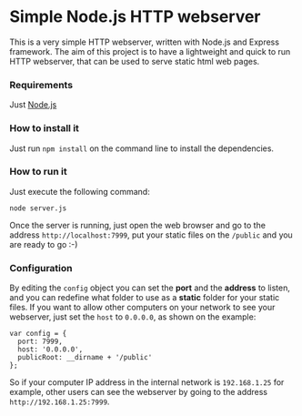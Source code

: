 # Simple Node.js HTTP webserver

This is a very simple HTTP webserver, written with Node.js and Express framework.
The aim of this project is to have a lightweight and quick to run HTTP webserver, that can be used to serve static html web pages.

### Requirements

Just [Node.js](http://nodejs.org)

### How to install it

Just run `npm install` on the command line to install the dependencies.

### How to run it

Just execute the following command:

```
node server.js
```

Once the server is running, just open the web browser and go to the address `http://localhost:7999`, put your static files on the `/public` and you are ready to go :-)

### Configuration

By editing the `config` object you can set the **port** and the **address** to listen, and you can redefine what folder to use as a **static** folder for your static files.
If you want to allow other computers on your network to see your webserver, just set the `host` to `0.0.0.0`, as shown on the example:

```
var config = {
  port: 7999,
  host: '0.0.0.0',
  publicRoot: __dirname + '/public'
};
```

So if your computer IP address in the internal network is `192.168.1.25` for example, other users can see the webserver by going to the address `http://192.168.1.25:7999`.